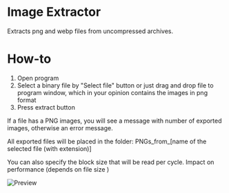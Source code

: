 # Image Extractor
Extracts png and webp files from uncompressed archives.

# How-to
1. Open program
2. Select a binary file by "Select file" button or just drag and drop file to program window, which in your opinion contains the images in png format
3. Press extract button

If a file has a PNG images, you will see a message with number of exported images, otherwise an error message.

All exported files will be placed in the folder: PNGs_from_[name of the selected file (with extension)]

You can also specify the block size that will be read per cycle. Impact on performance (depends on file size )

![Preview](https://raw.githubusercontent.com/DmitriySalnikov/png_exporter/master/preview.gif)
